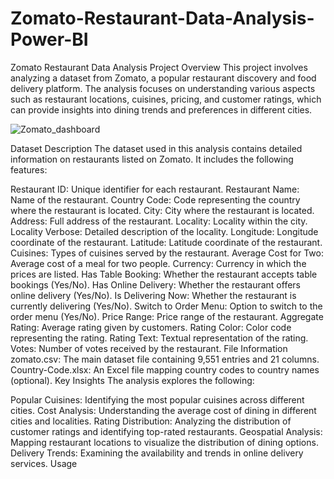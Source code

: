 # Zomato-Restaurant-Data-Analysis-Power-BI

Zomato Restaurant Data Analysis
Project Overview
This project involves analyzing a dataset from Zomato, a popular restaurant discovery and food delivery platform. The analysis focuses on understanding various aspects such as restaurant locations, cuisines, pricing, and customer ratings, which can provide insights into dining trends and preferences in different cities.

![Zomato_dashboard](https://github.com/user-attachments/assets/e604d00a-0087-4a38-a8f1-3ea49cf63840)


Dataset
Description
The dataset used in this analysis contains detailed information on restaurants listed on Zomato. It includes the following features:

Restaurant ID: Unique identifier for each restaurant.
Restaurant Name: Name of the restaurant.
Country Code: Code representing the country where the restaurant is located.
City: City where the restaurant is located.
Address: Full address of the restaurant.
Locality: Locality within the city.
Locality Verbose: Detailed description of the locality.
Longitude: Longitude coordinate of the restaurant.
Latitude: Latitude coordinate of the restaurant.
Cuisines: Types of cuisines served by the restaurant.
Average Cost for Two: Average cost of a meal for two people.
Currency: Currency in which the prices are listed.
Has Table Booking: Whether the restaurant accepts table bookings (Yes/No).
Has Online Delivery: Whether the restaurant offers online delivery (Yes/No).
Is Delivering Now: Whether the restaurant is currently delivering (Yes/No).
Switch to Order Menu: Option to switch to the order menu (Yes/No).
Price Range: Price range of the restaurant.
Aggregate Rating: Average rating given by customers.
Rating Color: Color code representing the rating.
Rating Text: Textual representation of the rating.
Votes: Number of votes received by the restaurant.
File Information
zomato.csv: The main dataset file containing 9,551 entries and 21 columns.
Country-Code.xlsx: An Excel file mapping country codes to country names (optional).
Key Insights
The analysis explores the following:

Popular Cuisines: Identifying the most popular cuisines across different cities.
Cost Analysis: Understanding the average cost of dining in different cities and localities.
Rating Distribution: Analyzing the distribution of customer ratings and identifying top-rated restaurants.
Geospatial Analysis: Mapping restaurant locations to visualize the distribution of dining options.
Delivery Trends: Examining the availability and trends in online delivery services.
Usage

